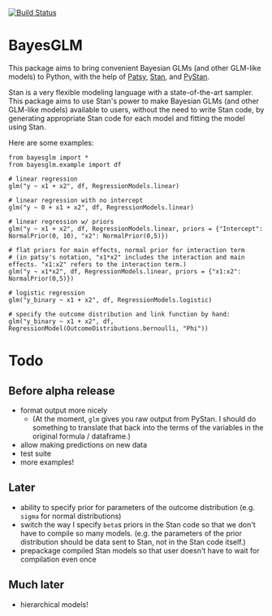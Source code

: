 [![Build Status](https://travis-ci.org/dchudz/BayesGLM.svg?branch=master)](https://travis-ci.org/dchudz/BayesGLM.svg?branch=master)

# BayesGLM

This package aims to bring convenient Bayesian GLMs (and other GLM-like models) to Python, with the help of [Patsy](https://patsy.readthedocs.org/en/latest/), [Stan](http://mc-stan.org/), and [PyStan](https://pystan.readthedocs.org/en/latest/).

Stan is a very flexible modeling language with a state-of-the-art sampler. This package aims to use Stan's power to make Bayesian GLMs (and other GLM-like models) available to users, without the need to write Stan code, by generating appropriate Stan code for each model and fitting the model using Stan.

Here are some examples:

```
from bayesglm import *
from bayesglm.example import df

# linear regression
glm("y ~ x1 + x2", df, RegressionModels.linear)

# linear regression with no intercept
glm("y ~ 0 + x1 + x2", df, RegressionModels.linear)

# linear regression w/ priors
glm("y ~ x1 + x2", df, RegressionModels.linear, priors = {"Intercept": NormalPrior(0, 10), "x2": NormalPrior(0,5)})

# flat priors for main effects, normal prior for interaction term
# (in patsy's notation, "x1*x2" includes the interaction and main effects. "x1:x2" refers to the interaction term.)
glm("y ~ x1*x2", df, RegressionModels.linear, priors = {"x1:x2": NormalPrior(0,5)})

# logistic regression
glm("y_binary ~ x1 + x2", df, RegressionModels.logistic)

# specify the outcome distribution and link function by hand:
glm("y_binary ~ x1 + x2", df, RegressionModel(OutcomeDistributions.bernoulli, "Phi"))
```

# Todo

## Before alpha release

- format output more nicely
	+ (At the moment, `glm` gives you raw output from PyStan. I should do something to translate that back into the terms of the variables in the original formula / dataframe.)
- allow making predictions on new data
- test suite
- more examples!

## Later

- ability to specify prior for parameters of the outcome distribution (e.g. `sigma` for normal distributions)
- switch the way I specify `beta`s priors in the Stan code so that we don't have to compile so many models. (e.g. the parameters of the prior distribution should be data sent to Stan, not in the Stan code itself.)
- prepackage compiled Stan models so that user doesn't have to wait for compilation even once

## Much later

- hierarchical models!
